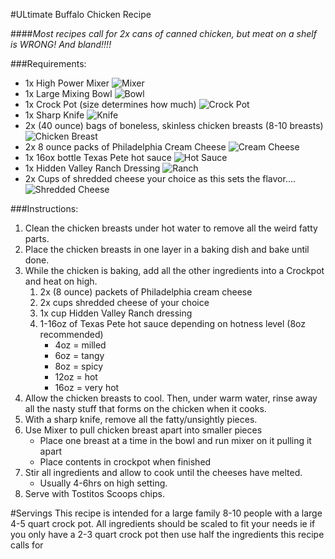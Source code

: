 #ULtimate Buffalo Chicken Recipe

####_*Most recipes call for 2x cans of canned chicken, but meat on a shelf is WRONG! And bland!!!!*_

###Requirements:

- 1x High Power Mixer
    ![Mixer](http://ghk.h-cdn.co/assets/cm/15/11/54ff2bb429153-cuisinart-power-advantage-plus-9-speed-hand-mixer-1110-s3.jpg)
- 1x Large Mixing Bowl
    ![Bowl](http://www.ramkitchen.com/images/catalog/category93.jpg)
- 1x Crock Pot (size determines how much)
    ![Crock Pot](http://demandware.edgesuite.net/aamb_prd/on/demandware.static/-/Sites-master-catalog/default/dwb71573f3/images/highres/SCR300-B-1.jpg)
- 1x Sharp Knife
    ![Knife](http://cdn3.volusion.com/4jdsg.2wu4y/v/vspfiles/photos/572187-2.jpg?1412526070)
- 2x (40 ounce) bags of boneless, skinless chicken breasts (8-10 breasts)
    ![Chicken Breast](http://cdn.shopify.com/s/files/1/0769/2391/products/Tyson_All_Natural_Boneless_Skinless_Chicken_Breast_w_Rib_Meat_40_Oz_large.png)
- 2x 8 ounce packs of Philadelphia Cream Cheese
    ![Cream Cheese](http://i5.walmartimages.com/dfw/dce07b8c-abae/k2-_0a938238-a319-4f09-99b2-d67a354226a7.v1.jpg)
- 1x 16ox bottle Texas Pete hot sauce
    ![Hot Sauce](http://i5.walmartimages.com/dfw/dce07b8c-7972/k2-_ba330156-8591-40c2-bf71-7334e222803b.v1.jpg)
- 1x Hidden Valley Ranch Dressing
    ![Ranch](http://ecx.images-amazon.com/images/I/81Qnaa1NcyL._SL1500_.jpg)
- 2x Cups of shredded cheese your choice as this sets the flavor....
    ![Shredded Cheese](https://www.gophergrocery.com/products/large/23171_2.jpg)

###Instructions:

1. Clean the chicken breasts under hot water to remove all the weird fatty parts.
2. Place the chicken breasts in one layer in a baking dish and bake until done.
3. While the chicken is baking, add all the other ingredients into a Crockpot and heat on high.
    1. 2x (8 ounce) packets of Philadelphia cream cheese
    2. 2x cups shredded cheese of your choice
    3. 1x cup Hidden Valley Ranch dressing
    4. 1-16oz of Texas Pete hot sauce depending on hotness level (8oz recommended)
        - 4oz = milled
        - 6oz = tangy
        - 8oz = spicy
        - 12oz = hot
        - 16oz = very hot
4. Allow the chicken breasts to cool.  Then, under warm water, rinse away all the nasty stuff that forms on the chicken when it cooks.
5. With a sharp knife, remove all the fatty/unsightly pieces.
6. Use Mixer to pull chicken breast apart into smaller pieces
    - Place one breast at a time in the bowl and run mixer on it pulling it apart
    - Place contents in crockpot when finished
7. Stir all ingredients and allow to cook until the cheeses have melted.
    - Usually 4-6hrs on high setting.
8. Serve with Tostitos Scoops chips.

#Servings
This recipe is intended for a large family 8-10 people with a large 4-5 quart crock pot.
All ingredients should be scaled to fit your needs ie if you only have a 2-3 quart crock
pot then use half the ingredients this recipe calls for


